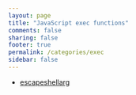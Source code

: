 ```yaml
---
layout: page
title: "JavaScript exec functions"
comments: false
sharing: false
footer: true
permalink: /categories/exec
sidebar: false
---
```

<!-- Generated by Rakefile:build -->

 - [escapeshellarg](/functions/escapeshellarg)

